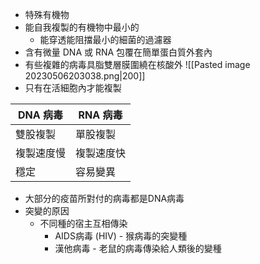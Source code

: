- 特殊有機物
- 能自我複製的有機物中最小的
	- 能穿透能阻擋最小的細菌的過濾器
- 含有微量 DNA 或 RNA 包覆在簡單蛋白質外套內
- 有些複雜的病毒具脂雙層膜圍繞在核酸外
![[Pasted image 20230506203038.png|200]]
- 只有在活細胞內才能複製

| DNA 病毒   | RNA 病毒 |
| ---------- | -------- |
| 雙股複製   |        單股複製  |
| 複製速度慢 |         複製速度快 |
| 穩定       | 容易變異         |
- 大部分的疫苗所對付的病毒都是DNA病毒
- 突變的原因
	- 不同種的宿主互相傳染
		- AIDS病毒 (HIV) - 猴病毒的突變種
		- 漢他病毒 - 老鼠的病毒傳染給人類後的變種
